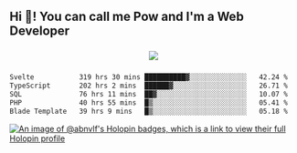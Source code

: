 <h2 align="left">Hi 👋! You can call me Pow and I'm a Web Developer</h2>

###

<div align="center">
  <img src="https://profile-counter.glitch.me/abnvlf/count.svg?"  />
</div>

###

<!--START_SECTION:waka-->

```txt
Svelte           319 hrs 30 mins ██████████▓░░░░░░░░░░░░░░   42.24 %
TypeScript       202 hrs 2 mins  ██████▓░░░░░░░░░░░░░░░░░░   26.71 %
SQL              76 hrs 11 mins  ██▓░░░░░░░░░░░░░░░░░░░░░░   10.07 %
PHP              40 hrs 55 mins  █▒░░░░░░░░░░░░░░░░░░░░░░░   05.41 %
Blade Template   39 hrs 9 mins   █▒░░░░░░░░░░░░░░░░░░░░░░░   05.18 %
```

<!--END_SECTION:waka-->
<!-- <img src="https://raw.githubusercontent.com/abnvlf/abnvlf/output/snake.svg" alt="Snake animation" /> -->

<!-- <a href="https://open.spotify.com/user/31py3qwahsl76foqwc5f55butple">
  <img src="https://spotify-recently-played-readme.vercel.app/api?user=31py3qwahsl76foqwc5f55butple&count=5&unique=false" alt="Spotify recently played"  />
</a> -->

[![An image of @abnvlf's Holopin badges, which is a link to view their full Holopin profile](https://holopin.me/abnvlf)](https://holopin.io/@abnvlf)

###
